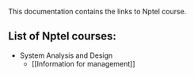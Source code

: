 This documentation contains the links to Nptel course.

## List of Nptel courses:

*   System Analysis and Design
    *   [[Information for management]]